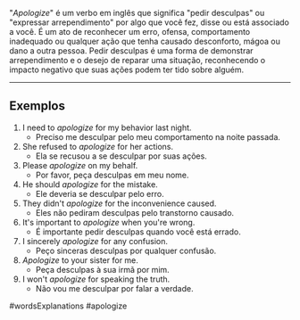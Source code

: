 "*Apologize*" é um verbo em inglês que significa "pedir desculpas" ou "expressar arrependimento" por algo que você fez, disse ou está associado a você. É um ato de reconhecer um erro, ofensa, comportamento inadequado ou qualquer ação que tenha causado desconforto, mágoa ou dano a outra pessoa. Pedir desculpas é uma forma de demonstrar arrependimento e o desejo de reparar uma situação, reconhecendo o impacto negativo que suas ações podem ter tido sobre alguém.

---

## Exemplos

1. I need to _apologize_ for my behavior last night.
	- Preciso me desculpar pelo meu comportamento na noite passada.
2. She refused to _apologize_ for her actions.
	- Ela se recusou a se desculpar por suas ações.
3. Please _apologize_ on my behalf.
	- Por favor, peça desculpas em meu nome.
4. He should _apologize_ for the mistake.
	- Ele deveria se desculpar pelo erro.
5. They didn't _apologize_ for the inconvenience caused.
	- Eles não pediram desculpas pelo transtorno causado.
6. It's important to _apologize_ when you're wrong.
	- É importante pedir desculpas quando você está errado.
7. I sincerely _apologize_ for any confusion.
	- Peço sinceras desculpas por qualquer confusão.
8. _Apologize_ to your sister for me.
	- Peça desculpas à sua irmã por mim.
9. I won't _apologize_ for speaking the truth.
	- Não vou me desculpar por falar a verdade.

#wordsExplanations 
#apologize